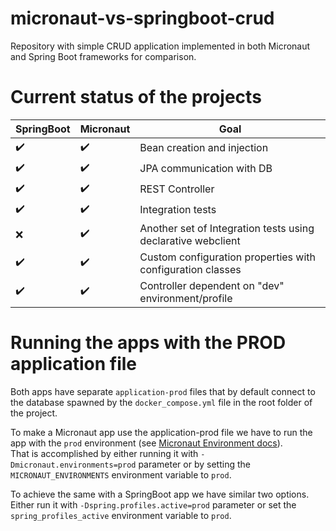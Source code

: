 # micronaut-vs-springboot-crud
Repository with simple CRUD application implemented in both Micronaut and Spring Boot frameworks for comparison.

# Current status of the projects

| SpringBoot | Micronaut | Goal                                                         |
|------------|-----------|--------------------------------------------------------------|
| ✔️         | ✔️        | Bean creation and injection                                  |
| ✔️         | ✔️        | JPA communication with DB                                    |
| ✔️         | ✔️        | REST Controller                                              |
| ✔️         | ✔️        | Integration tests                                            |
| ❌          | ✔️        | Another set of Integration tests using declarative webclient |
| ✔️         | ✔️        | Custom configuration properties with configuration classes   |
| ✔️         | ✔️        | Controller dependent on "dev" environment/profile            |

# Running the apps with the PROD application file
Both apps have separate `application-prod` files that by default connect to the database spawned by the `docker_compose.yml`
file in the root folder of the project.

To make a Micronaut app use the application-prod file we have to run the app with the `prod` environment (see [Micronaut Environment docs](https://docs.micronaut.io/latest/guide/)).\
That is accomplished by either running it with `-Dmicronaut.environments=prod` parameter or by setting
the `MICRONAUT_ENVIRONMENTS` environment variable to `prod`.

To achieve the same with a SpringBoot app we have similar two options. Either run it with `-Dspring.profiles.active=prod`
parameter or set the `spring_profiles_active` environment variable to `prod`.